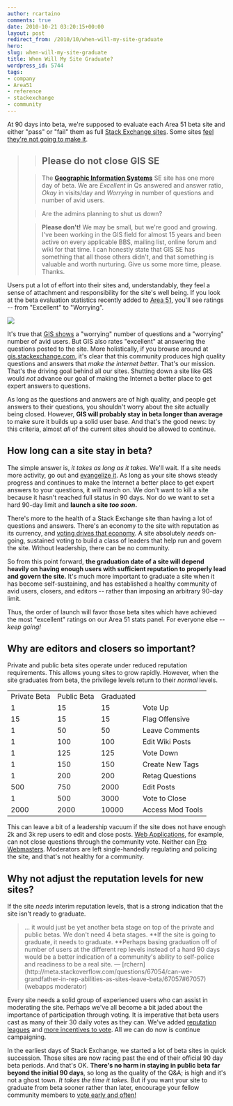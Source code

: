 ```yaml
---
author: rcartaino
comments: true
date: 2010-10-21 03:20:15+00:00
layout: post
redirect_from: /2010/10/when-will-my-site-graduate
hero: 
slug: when-will-my-site-graduate
title: When Will My Site Graduate?
wordpress_id: 5744
tags:
- company
- Area51
- reference
- stackexchange
- community
---
```


At 90 days into beta, we're supposed to evaluate each Area 51 beta site and either "pass" or "fail" them as full [Stack Exchange sites](http://stackexchange.com/sites). Some sites [feel they're not going to make it](http://meta.stackoverflow.com/questions/68079/please-do-not-close-gis-se).



<blockquote>

> 
> ## Please do not close GIS SE
> 
> 


> 
> The **[Geographic Information Systems](http://area51.stackexchange.com/proposals/1425/geographic-information-systems)** SE site has one more day of beta. We are _Excellent_ in Qs answered and answer ratio, _Okay_ in visits/day and _Worrying_ in number of questions and number of avid users. 
> 
> 
 

> 
> Are the admins planning to shut us down?
> 
> 
 

> 
> **Please don't!** We may be small, but we're good and growing. I've been working in the GIS field for almost 15 years and been active on every applicable BBS, mailing list, online forum and wiki for that time. I can honestly state that GIS SE has something that all those others didn't, and that something is valuable and worth nurturing. Give us some more time, please. Thanks.
> 
> 
</blockquote>



Users put a lot of effort into their sites and, understandably, they feel a sense of attachment and responsibility for the site's well being. If you look at the beta evaluation statistics recently added to [Area 51](http://area51.stackexchange.com/), you'll see ratings -- from "Excellent" to "Worrying".

[![](http://blog.stackoverflow.com/wp-content/uploads/screenshot-19.png)](http://area51.stackexchange.com/proposals/1425/geographic-information-systems)

It's true that [GIS shows](http://gis.stackexchange.com) a "worrying" number of questions and a "worrying" number of avid users. But GIS also rates "excellent" at answering the questions posted to the site. More holistically, if you browse around at [gis.stackexchange.com](http://gis.stackexchange.com), it's clear that this community produces high quality questions and answers that _make the internet better_. That's our mission. That's the driving goal behind all our sites. Shutting down a site like GIS would _not_ advance our goal of making the Internet a better place to get expert answers to questions.

As long as the questions and answers are of high quality, and people get answers to their questions, you shouldn't worry about the site actually being closed. However, **GIS will probably stay in beta longer than average** to make sure it builds up a solid user base. And that's the good news: by this criteria, almost _all_ of the current sites should be allowed to continue.



## How long can a site stay in beta?



The simple answer is, _it takes as long as it takes._ We'll wait.  If a site needs more activity, go out and [evangelize it](http://blog.stackoverflow.com/2010/08/a-recipe-to-promote-your-site/). As long as your site shows steady progress and continues to make the Internet a better place to get expert answers to your questions, it will march on. We don't want to kill a site because it hasn't reached full status in 90 days. Nor do we want to set a hard 90-day limit and **launch a site _too soon_.**

There's more to the health of a Stack Exchange site than having a lot of questions and answers. There's an economy to the site with reputation as its currency, and [voting drives that economy](http://blog.stackoverflow.com/2010/10/vote-early-vote-often/). A site absolutely _needs_ on-going, sustained voting to build a class of leaders that help run and govern the site. Without leadership, there can be no community.

So from this point forward, **the graduation date of a site will depend heavily on having enough users with sufficient reputation to properly lead and govern the site.**  It's much more important to graduate a site when it has become self-sustaining, and has established a healthy community of avid users, closers, and editors -- rather than imposing an arbitrary 90-day limit.

Thus, the order of launch will favor those beta sites which have achieved the most "excellent" ratings on our Area 51 stats panel. For everyone else -- _keep going!_



## Why are editors and closers so important?



Private and public beta sites operate under reduced reputation requirements. This allows young sites to grow rapidly. However, when the site graduates from beta, the privilege levels return to their _normal_ levels.

<table cellpadding="2" width="600" cellspacing="2" >
<tr >

<td >Private  
Beta
</td>

<td >Public  
Beta
</td>

<td >Graduated
</td>

<td >
</td>
</tr>
<tr >

<td >1
</td>

<td >15
</td>

<td >15
</td>

<td >Vote Up
</td>
</tr>
<tr >

<td >15
</td>

<td >15
</td>

<td >15
</td>

<td >Flag Offensive
</td>
</tr>
<tr >

<td >1
</td>

<td >50
</td>

<td >50
</td>

<td >Leave Comments
</td>
</tr>
<tr >

<td >1
</td>

<td >100
</td>

<td >100
</td>

<td >Edit Wiki Posts
</td>
</tr>
<tr >

<td >1
</td>

<td >125
</td>

<td >125
</td>

<td >Vote Down
</td>
</tr>
<tr >

<td >1
</td>

<td >150
</td>

<td >150
</td>

<td >Create New Tags
</td>
</tr>
<tr >

<td >1
</td>

<td >200
</td>

<td >200
</td>

<td >Retag Questions
</td>
</tr>
<tr >

<td >500
</td>

<td >750
</td>

<td >2000
</td>

<td >Edit Posts
</td>
</tr>
<tr >

<td >1
</td>

<td >500
</td>

<td >3000
</td>

<td >Vote to Close
</td>
</tr>
<tr >

<td >2000
</td>

<td >2000
</td>

<td >10000
</td>

<td >Access Mod Tools
</td>
</tr>
</table>

This can leave a bit of a leadership vacuum if the site does not have enough 2k and 3k rep users to edit and close posts. [Web Applications](http://webapps.stackexchange.com/), for example, can not close questions through the community vote. Neither can [Pro Webmasters](http://webmasters.stackexchange.com/). Moderators are left single-handedly regulating and policing the site, and that's not healthy for a community.



## Why not adjust the reputation levels for new sites?



If the site _needs_ interim reputation levels, that is a strong indication that the site isn't ready to graduate.



<blockquote>... it would just be yet another beta stage on top of the private and public betas. We don't need 4 beta stages. **If the site is going to graduate, it needs to graduate. **Perhaps basing graduation off of number of users at the different rep levels instead of a hard 90 days would be a better indication of a community's ability to self-police and readiness to be a real site. — [rchern](http://meta.stackoverflow.com/questions/67054/can-we-grandfather-in-rep-abilities-as-sites-leave-beta/67057#67057) (webapps moderator)</blockquote>



Every site needs a solid group of experienced users who can assist in moderating the site. Perhaps we've all become a bit jaded about the importance of participation through voting. It is imperative that beta users cast as many of their 30 daily votes as they can. We've added [reputation leagues](http://stackexchange.com/leagues) and [more incentives to vote](http://blog.stackoverflow.com/2010/10/vote-early-vote-often/). All we can do now is continue campaigning. 

In the earliest days of Stack Exchange, we started a lot of beta sites in quick succession. Those sites are now racing past the end of their official 90 day beta periods. And that's OK. **There's no harm in staying in public beta far beyond the initial 90 days**, so long as the quality of the Q&A; is high and it's not a ghost town. _It takes the time it takes._ But if you want your site to graduate from beta sooner rather than later, encourage your fellow community members to [vote early and often!](http://blog.stackoverflow.com/2010/10/vote-early-vote-often/)
